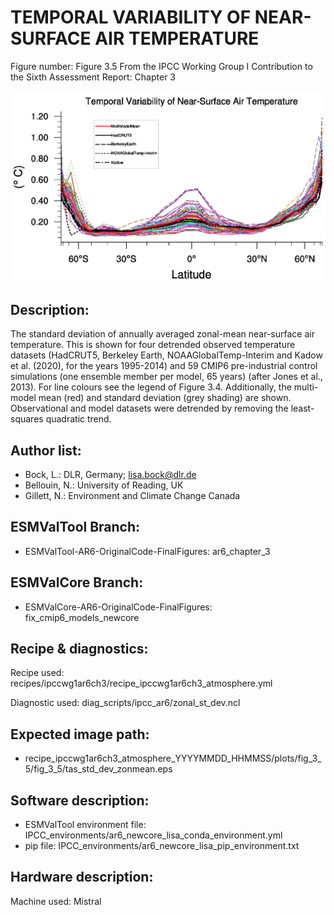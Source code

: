 
TEMPORAL VARIABILITY OF NEAR-SURFACE AIR TEMPERATURE
====================================================

Figure number: Figure 3.5
From the IPCC Working Group I Contribution to the Sixth Assessment Report: Chapter 3

![Figure 3.5](../images/ar6_wg1_chap3_figure3_5_surface_temp_variablility.png?raw=true)


Description:
------------
The standard deviation of annually averaged zonal-mean near-surface air
temperature. This is shown for four detrended observed temperature datasets
(HadCRUT5, Berkeley Earth, NOAAGlobalTemp-Interim and Kadow et al. (2020), 
for the years 1995-2014) and 59 CMIP6 pre-industrial control simulations (one 
ensemble member per model, 65 years) (after Jones et al., 2013). For line 
colours see the legend of Figure 3.4. Additionally, the multi-model mean (red) 
and standard deviation (grey shading) are shown. Observational and model 
datasets were detrended by removing the least-squares quadratic trend.


Author list:
------------
- Bock, L.: DLR, Germany; lisa.bock@dlr.de
- Bellouin, N.: University of Reading, UK
- Gillett, N.: Environment and Climate Change Canada


ESMValTool Branch:
------------------
- ESMValTool-AR6-OriginalCode-FinalFigures: ar6_chapter_3


ESMValCore Branch:
------------------
- ESMValCore-AR6-OriginalCode-FinalFigures: fix_cmip6_models_newcore


Recipe & diagnostics:
---------------------
Recipe used: recipes/ipccwg1ar6ch3/recipe_ipccwg1ar6ch3_atmosphere.yml

Diagnostic used: diag_scripts/ipcc_ar6/zonal_st_dev.ncl


Expected image path:
--------------------
- recipe_ipccwg1ar6ch3_atmosphere_YYYYMMDD_HHMMSS/plots/fig_3_5/fig_3_5/tas_std_dev_zonmean.eps


Software description:
---------------------
- ESMValTool environment file: IPCC_environments/ar6_newcore_lisa_conda_environment.yml
- pip file: IPCC_environments/ar6_newcore_lisa_pip_environment.txt


Hardware description:
---------------------
Machine used:  Mistral
